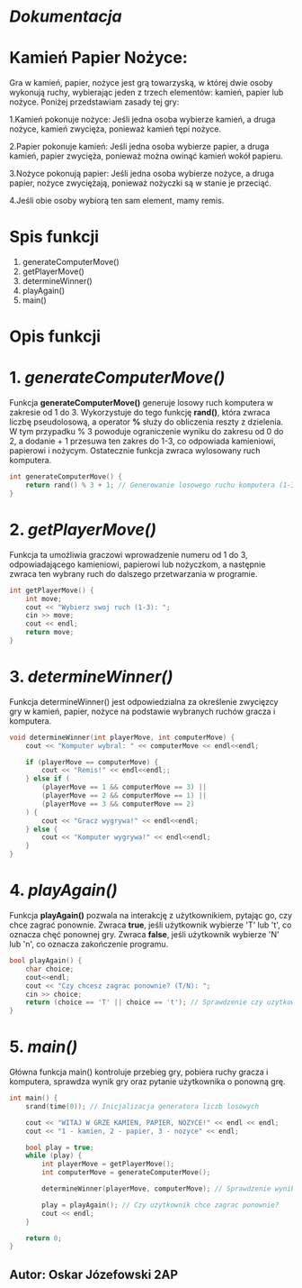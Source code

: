 # ***Dokumentacja***

# Kamień Papier Nożyce:
Gra w kamień, papier, nożyce jest grą towarzyską, w której dwie osoby wykonują ruchy, wybierając jeden z trzech elementów: kamień, papier lub nożyce. Poniżej przedstawiam zasady tej gry:


1.Kamień pokonuje nożyce: Jeśli jedna osoba wybierze kamień, a druga nożyce, kamień zwycięża, ponieważ kamień tępi nożyce.

2.Papier pokonuje kamień: Jeśli jedna osoba wybierze papier, a druga kamień, papier zwycięża, ponieważ można owinąć kamień wokół papieru.

3.Nożyce pokonują papier: Jeśli jedna osoba wybierze nożyce, a druga papier, nożyce zwyciężają, ponieważ nożyczki są w stanie je przeciąć.

4.Jeśli obie osoby wybiorą ten sam element, mamy remis.

# Spis funkcji
1. generateComputerMove()
2. getPlayerMove()
3. determineWinner()
4. playAgain()
5. main()


# Opis funkcji 

# 1. *generateComputerMove()*

Funkcja **generateComputerMove()** generuje losowy ruch komputera w zakresie od 1 do 3. Wykorzystuje do tego funkcję **rand()**, która zwraca liczbę pseudolosową, a operator **%** służy do obliczenia reszty z dzielenia. W tym przypadku % 3 powoduje ograniczenie wyniku do zakresu od 0 do 2, a dodanie + 1 przesuwa ten zakres do 1-3, co odpowiada kamieniowi, papierowi i nożycym. Ostatecznie funkcja zwraca wylosowany ruch komputera.

```C++
int generateComputerMove() {
    return rand() % 3 + 1; // Generowanie losowego ruchu komputera (1-3)
}
```
# 2. *getPlayerMove()*

Funkcja ta umożliwia graczowi wprowadzenie numeru od 1 do 3, odpowiadającego kamieniowi, papierowi lub nożyczkom, a następnie zwraca ten wybrany ruch do dalszego przetwarzania w programie.

```C++
int getPlayerMove() {
    int move;
    cout << "Wybierz swoj ruch (1-3): ";
    cin >> move;
    cout << endl;
    return move;
}
```
# 3. *determineWinner()*

Funkcja determineWinner() jest odpowiedzialna za określenie zwycięzcy gry w kamień, papier, nożyce na podstawie wybranych ruchów gracza i komputera.

```C++
void determineWinner(int playerMove, int computerMove) {
    cout << "Komputer wybral: " << computerMove << endl<<endl;

    if (playerMove == computerMove) {
        cout << "Remis!" << endl<<endl;;
    } else if (
        (playerMove == 1 && computerMove == 3) ||
        (playerMove == 2 && computerMove == 1) ||
        (playerMove == 3 && computerMove == 2)
    ) {
        cout << "Gracz wygrywa!" << endl<<endl;
    } else {
        cout << "Komputer wygrywa!" << endl<<endl;
    }
}
```

# 4. *playAgain()*

Funkcja **playAgain()** pozwala na interakcję z użytkownikiem, pytając go, czy chce zagrać ponownie. Zwraca **true**, jeśli użytkownik wybierze 'T' lub 't', co oznacza chęć ponownej gry. Zwraca **false**, jeśli użytkownik wybierze 'N' lub 'n', co oznacza zakończenie programu.


```C++
bool playAgain() {
    char choice;
    cout<<endl;
    cout << "Czy chcesz zagrac ponownie? (T/N): ";
    cin >> choice;
    return (choice == 'T' || choice == 't'); // Sprawdzenie czy uzytkownik chce zagrac ponownie
}
```

# 5. *main()*

Główna funkcja main() kontroluje przebieg gry, pobiera ruchy gracza i komputera, sprawdza wynik gry oraz pytanie użytkownika o ponowną grę.

```C++
int main() {
    srand(time(0)); // Inicjalizacja generatora liczb losowych

    cout << "WITAJ W GRZE KAMIEN, PAPIER, NOZYCE!" << endl << endl;
    cout << "1 - kamien, 2 - papier, 3 - nozyce" << endl;

    bool play = true;
    while (play) {
        int playerMove = getPlayerMove();
        int computerMove = generateComputerMove();

        determineWinner(playerMove, computerMove); // Sprawdzenie wyniku gry

        play = playAgain(); // Czy uzytkownik chce zagrac ponownie?
        cout << endl;
    }

    return 0;
}
```

## Autor: Oskar Józefowski 2AP

